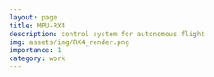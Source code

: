 ```yaml
---
layout: page
title: MPU-RX4
description: control system for autonomous flight
img: assets/img/RX4_render.png
importance: 1
category: work
---
```

